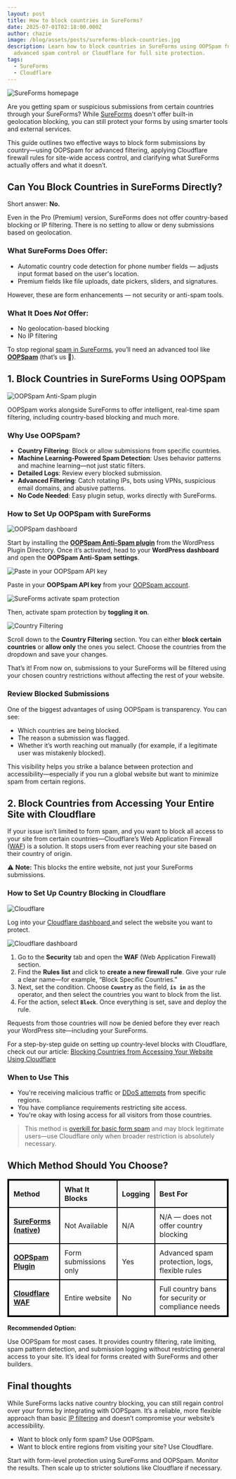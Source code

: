 ```yaml
---
layout: post
title: How to block countries in SureForms?
date: 2025-07-01T02:18:00.000Z
author: chazie
image: /blog/assets/posts/sureforms-block-countries.jpg
description: Learn how to block countries in SureForms using OOPSpam for
  advanced spam control or Cloudflare for full site protection.
tags:
  - SureForms
  - Cloudflare
---
```

![SureForms homepage](/blog/assets/posts/sureforms-ai-form-builder.png "SureForms homepage")

Are you getting spam or suspicious submissions from certain countries through your SureForms? While [SureForms](https://sureforms.com/) doesn't offer built-in geolocation blocking, you can still protect your forms by using smarter tools and external services.

This guide outlines two effective ways to block form submissions by country—using OOPSpam for advanced filtering, applying Cloudflare firewall rules for site-wide access control, and clarifying what SureForms actually offers and what it doesn’t.

## **Can You Block Countries in SureForms Directly?**

Short answer: **No.**

Even in the Pro (Premium) version, SureForms does not offer country-based blocking or IP filtering. There is no setting to allow or deny submissions based on geolocation.

### **What SureForms Does Offer:**

* Automatic country code detection for phone number fields — adjusts input format based on the user's location.
* Premium fields like file uploads, date pickers, sliders, and signatures.

However, these are form enhancements — not security or anti-spam tools.

### **What It Does *Not* Offer:**

* No geolocation-based blocking
* No IP filtering

To stop regional [spam in SureForms](https://www.oopspam.com/blog/5-ways-to-stop-spam-on-sureforms), you’ll need an advanced tool like **[OOPSpam](https://www.oopspam.com/)** (that’s us 👋).

## **1. Block Countries in SureForms Using OOPSpam**

![OOPSpam Anti-Spam plugin](/blog/assets/posts/oopspam-anti-spam-overview.png "OOPSpam Anti-Spam plugin")

OOPSpam works alongside SureForms to offer intelligent, real-time spam filtering, including country-based blocking and much more.

### **Why Use OOPSpam?**

* **Country Filtering**: Block or allow submissions from specific countries.
* **Machine Learning-Powered Spam Detection**: Uses behavior patterns and machine learning—not just static filters.
* **Detailed Logs**: Review every blocked submission.
* **Advanced Filtering**: Catch rotating IPs, bots using VPNs, suspicious email domains, and abusive patterns.
* **No Code Needed**: Easy plugin setup, works directly with SureForms.

### **How to Set Up OOPSpam with SureForms**

![OOPSpam dashboard](/blog/assets/posts/oopspam-dashboard-api.png "OOPSpam dashboard")

Start by installing the **[OOPSpam Anti-Spam plugin](https://wordpress.org/plugins/oopspam-anti-spam/)** from the WordPress Plugin Directory. Once it’s activated, head to your **WordPress dashboard** and open the **OOPSpam Anti-Spam settings**.

![Paste in your OOPSpam API key](/blog/assets/posts/my-api-key-field.png "Paste in your OOPSpam API key")

Paste in your **OOPSpam API key** from your [OOPSpam account](https://app.oopspam.com/Identity/Account/Register). 

![SureForms activate spam protection](/blog/assets/posts/activate-sureforms.png "SureForms activate spam protection")

Then, activate spam protection by **toggling it on**.

![Country Filtering](/blog/assets/posts/country-filtering-settings.png "Country Filtering")

Scroll down to the **Country Filtering** section. You can either **block certain countries** or **allow only** the ones you select. Choose the countries from the dropdown and save your changes.

That’s it! From now on, submissions to your SureForms will be filtered using your chosen country restrictions without affecting the rest of your website.

### **Review Blocked Submissions**

One of the biggest advantages of using OOPSpam is transparency. You can see:

* Which countries are being blocked.
* The reason a submission was flagged.
* Whether it’s worth reaching out manually (for example, if a legitimate user was mistakenly blocked).

This visibility helps you strike a balance between protection and accessibility—especially if you run a global website but want to minimize spam from certain regions.

## **2. Block Countries from Accessing Your Entire Site with Cloudflare**

If your issue isn’t limited to form spam, and you want to block all access to your site from certain countries—Cloudflare’s Web Application Firewall ([WAF](https://www.cloudflare.com/lp/ppc/waf-x/)) is a solution. It stops users from ever reaching your site based on their country of origin.

⚠️ **Note:** This blocks the entire website, not just your SureForms submissions.

### **How to Set Up Country Blocking in Cloudflare**

![Cloudflare](/blog/assets/posts/cloudflare-homepage.png "Cloudflare")

Log into your [Cloudflare dashboard ](https://dash.cloudflare.com/)and select the website you want to protect. 

![Cloudflare dashboard](/blog/assets/posts/blocking-countries-in-cloudflare.png "Cloudflare dashboard")

1. Go to the **Security** tab and open the **WAF** (Web Application Firewall) section.
2. Find the **Rules** **list** and click to **create a new firewall rule**. Give your rule a clear name—for example, “Block Specific Countries.”
3. Next, set the condition. Choose **`Country`** as the field, **`is in`** as the operator, and then select the countries you want to block from the list.
4. For the action, select **`Block`**. Once everything is set, save and deploy the rule.

Requests from those countries will now be denied before they ever reach your WordPress site—including your SureForms.

For a step-by-step guide on setting up country-level blocks with Cloudflare, check out our article: [Blocking Countries from Accessing Your Website Using Cloudflare](https://www.oopspam.com/blog/blocking-countries-from-accessing-your-website-using-cloudflare)

### **When to Use This**

* You're receiving malicious traffic or [DDoS attempts](https://en.wikipedia.org/wiki/Denial-of-service_attack) from specific regions.
* You have compliance requirements restricting site access.
* You're okay with losing access for all visitors from those countries.

> This method is [overkill for basic form spam](https://www.oopspam.com/blog/common-cloudflare-turnstile-errors-in-wordpress-forms-and-how-to-fix-them) and may block legitimate users—use Cloudflare only when broader restriction is absolutely necessary.

## **Which Method Should You Choose?**

<style>
  table {
    border: 2px solid black;
    border-collapse: collapse;
    width: 100%;
  }
  th, td {
    border: 2px solid black;
    padding: 10px;
    text-align: left;
  }
  th {
    background-color: #f9f9f9;
    font-weight: bold;
  }
  td:first-child u {
    font-weight: bold;
  }
</style>

<table>
  <thead>
    <tr>
      <th>Method</th>
      <th>What It Blocks</th>
      <th>Logging</th>
      <th>Best For</th>
    </tr>
  </thead>
  <tbody>
    <tr>
      <td><u>SureForms<br>(native)</u></td>
      <td>Not Available</td>
      <td>N/A</td>
      <td>N/A — does not offer country blocking</td>
    </tr>
    <tr>
      <td><u>OOPSpam Plugin</u></td>
      <td>Form submissions only</td>
      <td>Yes</td>
      <td>Advanced spam protection, logs, flexible rules</td>
    </tr>
    <tr>
      <td><u>Cloudflare WAF</u></td>
      <td>Entire website</td>
      <td>No</td>
      <td>Full country bans for security or compliance needs</td>
    </tr>
  </tbody>
</table>

**Recommended Option:**

Use OOPSpam for most cases. It provides country filtering, rate limiting, spam pattern detection, and submission logging without restricting general access to your site. It’s ideal for forms created with SureForms and other builders.

## **Final thoughts**

While SureForms lacks native country blocking, you can still regain control over your forms by integrating with OOPSpam. It’s a reliable, more flexible approach than basic [IP filtering](https://www.oopspam.com/blog/how-to-block-vpn-and-data-center-ip-submissions-in-sureforms) and doesn’t compromise your website’s accessibility.

* Want to block only form spam? Use OOPSpam.
* Want to block entire regions from visiting your site? Use Cloudflare.

Start with form-level protection using SureForms and OOPSpam. Monitor the results. Then scale up to stricter solutions like Cloudflare if necessary.

